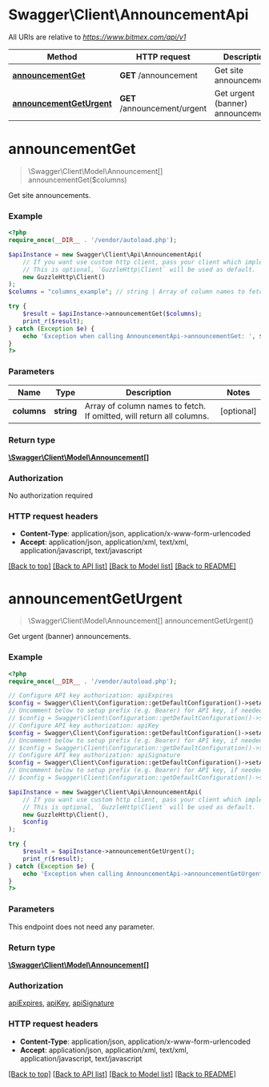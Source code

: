 # Swagger\Client\AnnouncementApi

All URIs are relative to *https://www.bitmex.com/api/v1*

Method | HTTP request | Description
------------- | ------------- | -------------
[**announcementGet**](AnnouncementApi.md#announcementGet) | **GET** /announcement | Get site announcements.
[**announcementGetUrgent**](AnnouncementApi.md#announcementGetUrgent) | **GET** /announcement/urgent | Get urgent (banner) announcements.


# **announcementGet**
> \Swagger\Client\Model\Announcement[] announcementGet($columns)

Get site announcements.

### Example
```php
<?php
require_once(__DIR__ . '/vendor/autoload.php');

$apiInstance = new Swagger\Client\Api\AnnouncementApi(
    // If you want use custom http client, pass your client which implements `GuzzleHttp\ClientInterface`.
    // This is optional, `GuzzleHttp\Client` will be used as default.
    new GuzzleHttp\Client()
);
$columns = "columns_example"; // string | Array of column names to fetch. If omitted, will return all columns.

try {
    $result = $apiInstance->announcementGet($columns);
    print_r($result);
} catch (Exception $e) {
    echo 'Exception when calling AnnouncementApi->announcementGet: ', $e->getMessage(), PHP_EOL;
}
?>
```

### Parameters

Name | Type | Description  | Notes
------------- | ------------- | ------------- | -------------
 **columns** | **string**| Array of column names to fetch. If omitted, will return all columns. | [optional]

### Return type

[**\Swagger\Client\Model\Announcement[]**](../Model/Announcement.md)

### Authorization

No authorization required

### HTTP request headers

 - **Content-Type**: application/json, application/x-www-form-urlencoded
 - **Accept**: application/json, application/xml, text/xml, application/javascript, text/javascript

[[Back to top]](#) [[Back to API list]](../../README.md#documentation-for-api-endpoints) [[Back to Model list]](../../README.md#documentation-for-models) [[Back to README]](../../README.md)

# **announcementGetUrgent**
> \Swagger\Client\Model\Announcement[] announcementGetUrgent()

Get urgent (banner) announcements.

### Example
```php
<?php
require_once(__DIR__ . '/vendor/autoload.php');

// Configure API key authorization: apiExpires
$config = Swagger\Client\Configuration::getDefaultConfiguration()->setApiKey('api-expires', 'YOUR_API_KEY');
// Uncomment below to setup prefix (e.g. Bearer) for API key, if needed
// $config = Swagger\Client\Configuration::getDefaultConfiguration()->setApiKeyPrefix('api-expires', 'Bearer');
// Configure API key authorization: apiKey
$config = Swagger\Client\Configuration::getDefaultConfiguration()->setApiKey('api-key', 'YOUR_API_KEY');
// Uncomment below to setup prefix (e.g. Bearer) for API key, if needed
// $config = Swagger\Client\Configuration::getDefaultConfiguration()->setApiKeyPrefix('api-key', 'Bearer');
// Configure API key authorization: apiSignature
$config = Swagger\Client\Configuration::getDefaultConfiguration()->setApiKey('api-signature', 'YOUR_API_KEY');
// Uncomment below to setup prefix (e.g. Bearer) for API key, if needed
// $config = Swagger\Client\Configuration::getDefaultConfiguration()->setApiKeyPrefix('api-signature', 'Bearer');

$apiInstance = new Swagger\Client\Api\AnnouncementApi(
    // If you want use custom http client, pass your client which implements `GuzzleHttp\ClientInterface`.
    // This is optional, `GuzzleHttp\Client` will be used as default.
    new GuzzleHttp\Client(),
    $config
);

try {
    $result = $apiInstance->announcementGetUrgent();
    print_r($result);
} catch (Exception $e) {
    echo 'Exception when calling AnnouncementApi->announcementGetUrgent: ', $e->getMessage(), PHP_EOL;
}
?>
```

### Parameters
This endpoint does not need any parameter.

### Return type

[**\Swagger\Client\Model\Announcement[]**](../Model/Announcement.md)

### Authorization

[apiExpires](../../README.md#apiExpires), [apiKey](../../README.md#apiKey), [apiSignature](../../README.md#apiSignature)

### HTTP request headers

 - **Content-Type**: application/json, application/x-www-form-urlencoded
 - **Accept**: application/json, application/xml, text/xml, application/javascript, text/javascript

[[Back to top]](#) [[Back to API list]](../../README.md#documentation-for-api-endpoints) [[Back to Model list]](../../README.md#documentation-for-models) [[Back to README]](../../README.md)


